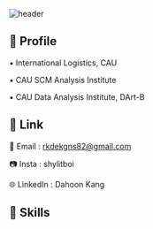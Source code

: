 ![header](https://capsule-render.vercel.app/api?type=Blur&color=auto&height=200&section=header&text=shylitBoi's%20Hub&fontSize=90&theme=one_dark_pro)

👾 Profile
---
▪️ International Logistics, CAU

▪️  CAU SCM Analysis Institute

▪️ CAU Data Analysis Institute, DArt-B

🔗 Link
---
📩 Email : rkdekgns82@gmail.com

📷 Insta : shylitboi

🌐 LinkedIn : Dahoon Kang

🚀 Skills
---



